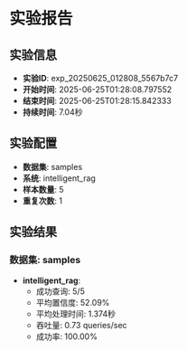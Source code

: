 # 实验报告

## 实验信息
- **实验ID**: exp_20250625_012808_5567b7c7
- **开始时间**: 2025-06-25T01:28:08.797552
- **结束时间**: 2025-06-25T01:28:15.842333
- **持续时间**: 7.04秒

## 实验配置
- **数据集**: samples
- **系统**: intelligent_rag
- **样本数量**: 5
- **重复次数**: 1

## 实验结果

### 数据集: samples

- **intelligent_rag**:
  - 成功查询: 5/5
  - 平均置信度: 52.09%
  - 平均处理时间: 1.374秒
  - 吞吐量: 0.73 queries/sec
  - 成功率: 100.00%

